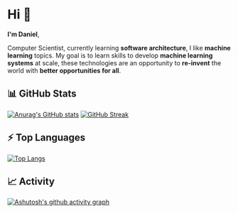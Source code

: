 # Hi 👋

**I'm Daniel**,

Computer Scientist, currently learning **software architecture**, I like **machine learning** topics. My goal is to learn skills to develop **machine learning systems** at scale, these technologies are an opportunity to **re-invent** the world with **better opportunities for all**. 

## 📊 GitHub Stats
[![Anurag's GitHub stats](https://github-readme-stats.vercel.app/api?username=DanielAcostaRoa&show_icons=false&theme=react )](https://github.com/anuraghazra/github-readme-stats)
[![GitHub Streak](https://streak-stats.demolab.com?user=DanielAcostaRoa&theme=dark&hide_border=true&border_radius=10&mode=weekly&fire=26B9DD&sideLabels=FFFFFF&currStreakNum=FFFFFF&border=FFFFFF&stroke=0AC1DD&background=202020&ring=0AC1DD&sideNums=FFFFFF&currStreakLabel=FFFFFF&dates=FFFFFF)](https://git.io/streak-stats)
## :zap: Top Languages
[![Top Langs](https://github-readme-stats.vercel.app/api/top-langs/?username=DanielAcostaRoa&layout=compact&theme=react&hide=vue,html,css&langs_count=8)](https://github.com/anuraghazra/github-readme-stats)
## :chart_with_upwards_trend: Activity
[![Ashutosh's github activity graph](https://github-readme-activity-graph.cyclic.app/graph?username=DanielAcostaRoa&bg_color=1c1c1c&color=ffffff&line=069db1&point=ffffff&area=true&hide_border=true)](https://github.com/ashutosh00710/github-readme-activity-graph)

